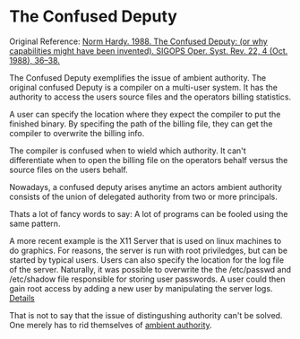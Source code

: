 # The Confused Deputy

Original Reference:
[
Norm Hardy. 1988.
The Confused Deputy: (or why capabilities might have been invented).
SIGOPS Oper. Syst. Rev. 22, 4 (Oct. 1988), 36–38.
](https://doi.org/10.1145/54289.871709)

The Confused Deputy exemplifies the issue of ambient authority.
The original confused Deputy is a compiler on a multi-user system.
It has the authority to access the users source files and the operators
billing statistics.

A user can specify the location where they expect the compiler to put the finished
binary. By specifing the path of the billing file, they can get the compiler to
overwrite the billing info.

The compiler is confused when to wield which authority.
It can't differentiate when to open the billing file on the operators behalf versus
the source files on the users behalf.

Nowadays, a confused deputy arises anytime an actors ambient authority consists
of the union of delegated authority from two or more principals.

Thats a lot of fancy words to say:
A lot of programs can be fooled using the same pattern.

A more recent example is the X11 Server that is used on linux machines to do graphics.
For reasons, the server is run with root priviledges, but can be started by typical users.
Users can also specify the location for the log file of the server.
Naturally, it was possible to overwrite the the /etc/passwd and /etc/shadow file responsible
for storing user passwords. A user could then gain root access by adding a new user
by manipulating the server logs. [Details](https://www.rapid7.com/db/modules/exploit/aix/local/xorg_x11_server/)

That is not to say that the issue of distingushing authority can't be solved.
One merely has to rid themselves of [ambient authority](./authority.md).